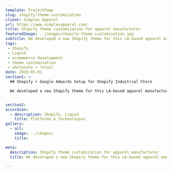 ```yaml
---
template: ProjectPage
slug: shopify-theme-customization
client: Simplex Apparel
url: https://www.simplexapparel.com/
title: Shopify theme customization for apparel manufacturer
featuredImage: ../images/shopify-theme-customization.jpg
subtitle: We developed a new Shopify theme for this LA-based apparel manufacturer
tags:
 - Shopify
 - Liquid
 - ecommmerce development
 - theme customization
 - wholesale + retail
date: 2019-05-01
section1: >-
  ## Shopify + Google Adwords Setup for Shopify Industrial Store

  We developed a new Shopify theme for this LA-based apparel manufacturer


section2:
accordion:
  - description: Shopify, Liquid
    title: Platforms & technologies
gallery:
  - alt:
    image: ../images/
    title:

meta:
  description: Shopify theme customization for apparel manufacturer
  title: We developed a new Shopify theme for this LA-based apparel manufacturer

---
```

